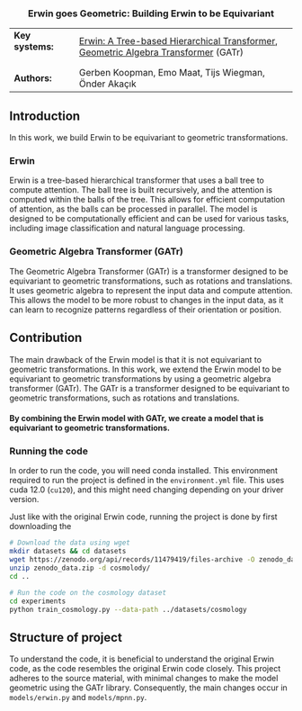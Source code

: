<div align="center">
<h3>Erwin goes Geometric: Building Erwin to be Equivariant</h4>
<table>
    <tr>
        <td style="width: 100px"><b>Key systems:</b><br><br></td>
        <td>
            <a href="https://github.com/maxxxzdn/erwin">Erwin: A Tree-based Hierarchical Transformer</a>,<br>
            <a href="https://github.com/Qualcomm-AI-research/geometric-algebra-transformer">Geometric Algebra Transformer</a> (GATr)
        </td>
    </tr>
    <tr>
        <td style="width: 100px"><b>Authors:</b></td>
        <td>
            Gerben Koopman, Emo Maat, Tijs Wiegman, Önder Akaçık
        </td>
    </tr>
</table>
</div>

## Introduction
In this work, we build Erwin to be equivariant to geometric transformations.

### Erwin
Erwin is a tree-based hierarchical transformer that uses a ball tree to compute attention. The ball tree is built recursively, and the attention is computed within the balls of the tree. This allows for efficient computation of attention, as the balls can be processed in parallel. The model is designed to be computationally efficient and can be used for various tasks, including image classification and natural language processing.

### Geometric Algebra Transformer (GATr)
The Geometric Algebra Transformer (GATr) is a transformer designed to be equivariant to geometric transformations, such as rotations and translations. It uses geometric algebra to represent the input data and compute attention. This allows the model to be more robust to changes in the input data, as it can learn to recognize patterns regardless of their orientation or position.

## Contribution
The main drawback of the Erwin model is that it is not equivariant to geometric transformations. In this work, we extend the Erwin model to be equivariant to geometric transformations by using a geometric algebra transformer (GATr). The GATr is a transformer designed to be equivariant to geometric transformations, such as rotations and translations.

<h4>By combining the Erwin model with GATr, we create a model that is equivariant to geometric transformations.</h4>

### Running the code
In order to run the code, you will need conda installed. This environment required to run the project is defined in the `environment.yml` file. This uses cuda 12.0 (`cu120`), and this might need changing depending on your driver version.

Just like with the original Erwin code, running the project is done by first downloading the
```bash
# Download the data using wget
mkdir datasets && cd datasets
wget https://zenodo.org/api/records/11479419/files-archive -O zenodo_data.zip
unzip zenodo_data.zip -d cosmolody/
cd ..

# Run the code on the cosmology dataset
cd experiments
python train_cosmology.py --data-path ../datasets/cosmology
```

## Structure of project
To understand the code, it is beneficial to understand the original Erwin code, as the code resembles the original Erwin code closely. This project adheres to the source material, with minimal changes to make the model geometric using the GATr library. Consequently, the main changes occur in `models/erwin.py` and `models/mpnn.py`.